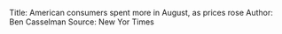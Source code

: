 Title: American consumers spent more in August, as prices rose
Author: Ben Casselman
Source: New Yor Times
